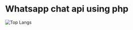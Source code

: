 # Whatsapp chat api using php

![Top Langs](https://github-readme-stats.vercel.app/api/top-langs/?username=MohamadElhadidy&layout=compact&langs_count=8)
